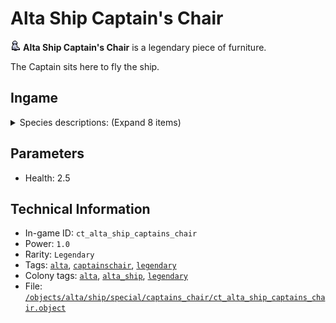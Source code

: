 # Alta Ship Captain's Chair

<img src="https://raw.githubusercontent.com/Ceterai/Enternia/main/objects/alta/ship/special/captains_chair/icon.png" alt="Alta Ship Captain's Chair icon" loading="lazy" height="16px" width="auto" /> **Alta Ship Captain's Chair** is a legendary piece of furniture.

The Captain sits here to fly the ship.

## Ingame

<details markdown="1"><summary>Species descriptions: (Expand 8 items)</summary>

- Alta: This chair has ship navigation interface integrated. I can control the ship from here.
- Apex: Ahh... Sweet freedom. I can use the ship's navigator from this chair.
- Avian: The Captain's chair. That's me! I can use the ship's navigator from this chair.
- Floran: Best chair on ship. Floran can sit here to ussse navigator and fly ship!
- Glitch: Excited. Sitting on the Captain's chair allows me to fly this ship. Where to next?
- Human: The Captain's chair. The person sitting here decides where the ship goes!
- Hylotl: Sitting on the Captain's chair allows me to fly this ship.
- Novakid: The Captain's chair. The guy who sits here decides where the ship goes! That's me!

</details>

## Parameters

- Health: 2.5

## Technical Information

- In-game ID: `ct_alta_ship_captains_chair`
- Power: `1.0`
- Rarity: `Legendary`
- Tags: [`alta`](https://ceterai.github.io/MyEnternia/Wiki/Tags/Alta), [`captainschair`](https://ceterai.github.io/MyEnternia/Wiki/Tags/Captainschair), [`legendary`](https://ceterai.github.io/MyEnternia/Wiki/Tags/Legendary)
- Colony tags: [`alta`](https://ceterai.github.io/MyEnternia/Wiki/Tags/Alta), [`alta_ship`](https://ceterai.github.io/MyEnternia/Wiki/Tags/AltaShip), [`legendary`](https://ceterai.github.io/MyEnternia/Wiki/Tags/Legendary)
- File: [`/objects/alta/ship/special/captains_chair/ct_alta_ship_captains_chair.object`](https://github.com/Ceterai/Enternia/blob/main/objects/alta/ship/special/captains_chair/ct_alta_ship_captains_chair.object)

